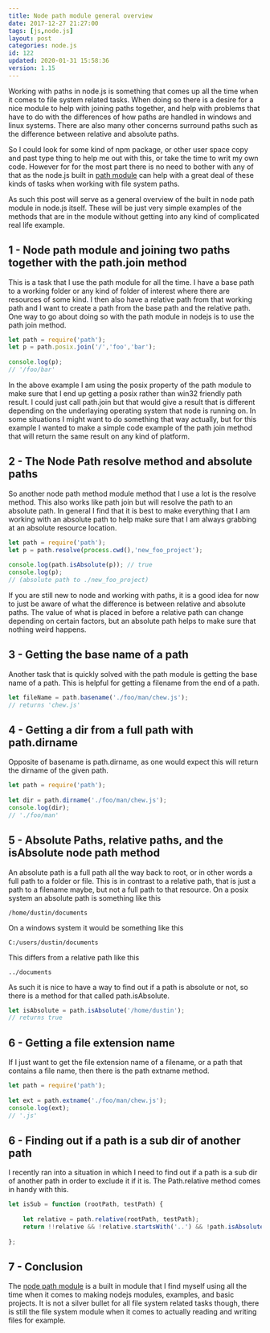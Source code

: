 ```yaml
---
title: Node path module general overview
date: 2017-12-27 21:27:00
tags: [js,node.js]
layout: post
categories: node.js
id: 122
updated: 2020-01-31 15:58:36
version: 1.15
---
```


Working with paths in node.js is something that comes up all the time when it comes to file system related tasks. When doing so there is a desire for a nice module to help with joining paths together, and help with problems that have to do with the differences of how paths are handled in windows and linux systems. There are also many other concerns surround paths such as the difference between relative and absolute paths. 

So I could look for some kind of npm package, or other user space copy and past type thing to help me out with this, or take the time to writ my own code. However for for the most part there is no need to bother with any of that as the node.js built in [path module](https://nodejs.org/api/path.html) can help with a great deal of these kinds of tasks when working with file system paths.

<!-- more -->

As such this post will serve as a general overview of the built in node path module in node.js itself. These will be just very simple examples of the methods that are in the module without getting into any kind of complicated real life example.

## 1 - Node path module and joining two paths together with the path.join method

This is a task that I use the path module for all the time. I have a base path to a working folder or any kind of folder of interest where there are resources of some kind. I then also have a relative path from that working path and I want to create a path from the base path and the relative path. One way to go about doing so with the path module in nodejs is to use the path join method.

```js
let path = require('path');
let p = path.posix.join('/','foo','bar');
 
console.log(p);
// '/foo/bar'
```

In the above example I am using the posix property of the path module to make sure that I end up getting a posix rather than win32 friendly path result. I could just call path.join but that would give a result that is different depending on the underlaying operating system that node is running on. In some situations I might want to do something that way actually, but for this example I wanted to make a simple code example of the path join method that will return the same result on any kind of platform.

## 2 - The Node Path resolve method and absolute paths

So another node path method module method that I use a lot is the resolve method. This also works like path join but will resolve the path to an absolute path. In general I find that it is best to make everything that I am working with an absolute path to help make sure that I am always grabbing at an absolute resource location.

```js
let path = require('path');
let p = path.resolve(process.cwd(),'new_foo_project');
 
console.log(path.isAbsolute(p)); // true
console.log(p);
// (absolute path to ./new_foo_project)
```

If you are still new to node and working with paths, it is a good idea for now to just be aware of what the difference is between relative and absolute paths. The value of what is placed in before a relative path can change depending on certain factors, but an absolute path helps to make sure that nothing weird happens.

## 3 - Getting the base name of a path

Another task that is quickly solved with the path module is getting the base name of a path. This is helpful for getting a filename from the end of a path.

```js
let fileName = path.basename('./foo/man/chew.js');
// returns 'chew.js'
```

## 4 - Getting a dir from a full path with path.dirname

Opposite of basename is path.dirname, as one would expect this will return the dirname of the given path.

```js
let path = require('path');
 
let dir = path.dirname('./foo/man/chew.js');
console.log(dir);
// './foo/man'
```

## 5 - Absolute Paths, relative paths, and the isAbsolute node path method

An absolute path is a full path all the way back to root, or in other words a full path to a folder or file. This is in contrast to a relative path, that is just a path to a filename maybe, but not a full path to that resource. On a posix system an absolute path is something like this

```
/home/dustin/documents
```

On a windows system it would be something like this

```
C:/users/dustin/documents
```

This differs from a relative path like this

```
../documents
```

As such it is nice to have a way to find out if a path is absolute or not, so there is a method for that called path.isAbsolute.

```js
let isAbsolute = path.isAbsolute('/home/dustin');
// returns true
```

## 6 - Getting a file extension name


If I just want to get the file extension name of a filename, or a path that contains a file name, then there is the path extname method.

```js
let path = require('path');
 
let ext = path.extname('./foo/man/chew.js');
console.log(ext);
// '.js'
```

## 6 - Finding out if a path is a sub dir of another path

I recently ran into a situation in which I need to find out if a path is a sub dir of another path in order to exclude it if it is. The Path.relative method comes in handy with this.

```js
let isSub = function (rootPath, testPath) {
 
    let relative = path.relative(rootPath, testPath);
    return !!relative && !relative.startsWith('..') && !path.isAbsolute(relative);
 
};
```

## 7 - Conclusion

The [node path module](https://nodejs.dev/the-nodejs-path-module) is a built in module that I find myself using all the time when it comes to making nodejs modules, examples, and basic projects. It is not a silver bullet for all file system related tasks though, there is still the file system module when it comes to actually reading and writing files for example.